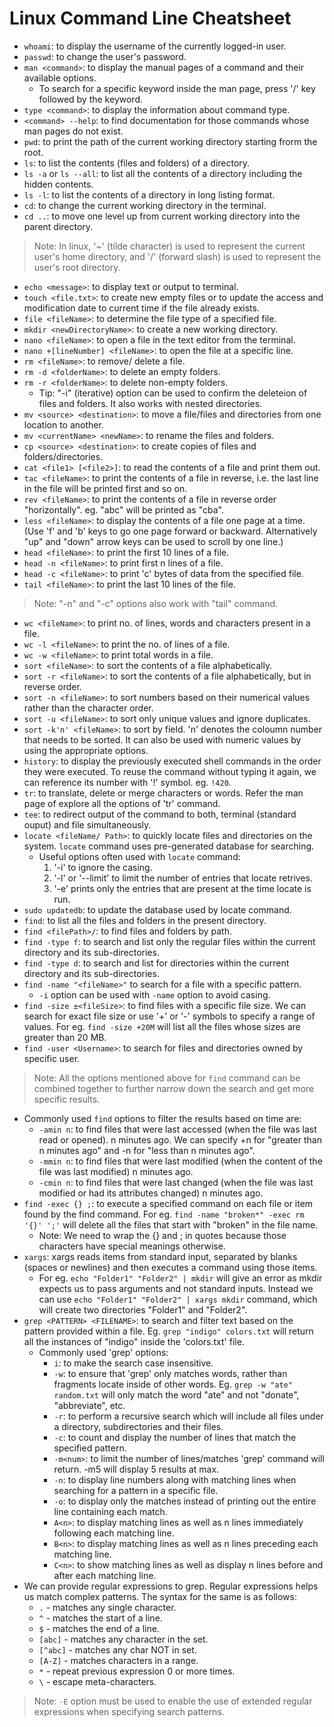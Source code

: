 # Linux Command Line Cheatsheet

- `whoami`: to display the username of the currently logged-in user.
- `passwd`: to change the user's password.
- `man <command>`: to display the manual pages of a command and their available options.
   - To search for a specific keyword inside the man page, press '/' key followed by the keyword.
- `type <command>`: to display the information about command type.
- `<command> --help`: to find documentation for those commands whose man pages do not exist.
- `pwd`: to print the path of the current working directory starting frorm the root.
- `ls`: to list the contents (files and folders) of a directory.
- `ls -a` or `ls --all`: to list all the contents of a directory including the hidden contents.
- `ls -l`: to list the contents of a directory in long listing format.
- `cd`: to change the current working directory in the terminal.
- `cd ..`: to move one level up from current working directory into the parent directory.
> Note: In linux, '~' (tilde character) is used to represent the current user's home directory, and '/' (forward slash) is used to represent the user's root directory.
- `echo <message>`: to display text or output to terminal.
- `touch <file.txt>`: to create new empty files or to update the access and modification date to current time if the file already exists.
- `file <fileName>`: to determine the file type of a specified file.
- `mkdir <newDirectoryName>`: to create a new working directory.
- `nano <fileName>`: to open a file in the text editor from the terminal.
- `nano +[lineNumber] <fileName>`: to open the file at a specific line.
- `rm <fileName>`: to remove/ delete a file.
- `rm -d <folderName>`: to delete an empty folders.
- `rm -r <folderName>`: to delete non-empty folders.
   - Tip: "-i" (iterative) option can be used to confirm the deleteion of files and folders. It also works with nested directories.
- `mv <source> <destination>`: to move a file/files and directories from one location to another.
- `mv <currentName> <newName>`: to rename the files and folders.
- `cp <source> <destination>`: to create copies of files and folders/directories.
- `cat <file1> [<file2>]`: to read the contents of a file and print them out.
- `tac <fileName>`: to print the contents of a file in reverse, i.e. the last line in the file will be printed first and so on.
- `rev <fileName>`: to print the contents of a file in reverse order "horizontally". eg. "abc" will be printed as "cba".
- `less <fileName>`: to display the contents of a file one page at a time. (Use 'f' and 'b' keys to go one page forward or backward. Alternatively "up" and "down" arrow keys can be used to scroll by one line.)
- `head <fileName>`: to print the first 10 lines of a file.
- `head -n <fileName>`: to print first n lines of a file.
- `head -c <fileName>`: to print 'c' bytes of data from the specified file.
- `tail <fileName>`: to print the last 10 lines of the file.
> Note: "-n" and "-c" options also work with "tail" command.
- `wc <fileName>`: to print no. of lines, words and characters present in a file.
- `wc -l <fileName>`: to print the no. of lines of a file.
- `wc -w <fileName>`: to print total words in a file.
- `sort <fileName>`: to sort the contents of a file alphabetically.
- `sort -r <fileName>`: to sort the contents of a file alphabetically, but in reverse order.
- `sort -n <fileName>`: to sort numbers based on their numerical values rather than the character order.
- `sort -u <fileName>`: to sort only unique values and ignore duplicates.
- `sort -k'n' <fileName>`: to sort by field. 'n' denotes the coloumn number that needs to be sorted. It can also be used with numeric values by using the appropriate options.
- `history`: to display the previously executed shell commands in the order they were executed. To reuse the command without typing it again, we can reference its number with '!' symbol. eg. `!420`.
- `tr`: to translate, delete or merge characters or words. Refer the man page of explore all the options of 'tr' command.
- `tee`: to redirect output of the command to both, terminal (standard ouput) and file simultaneously.
- `locate <fileName/ Path>`: to quickly locate files and directories on the system. `locate` command uses pre-generated database for searching.
   - Useful options often used with `locate` command:
     1) '-i' to ignore the casing.
     2) '-l' or '--limit' to limit the number of entries that locate retrives.
     3) '-e' prints only the entries that are present at the time locate is run.
- `sudo updatedb`: to update the database used by locate command.
- `find`: to list all the files and folders in the present directory.
- `find <filePath>/`: to find files and folders by path.
- `find -type f`: to search and list only the regular files within the current directory and its sub-directories.
- `find -type d`: to search and list for directories within the current directory and its sub-directories.
- `find -name "<fileName>"` to search for a file with a specific pattern.
   - `-i` option can be used with `-name` option to avoid casing.
- `find -size ±<fileSize>`: to find files with a specific file size. We can search for exact file size or use '+' or '-' symbols to specify a range of values. For eg. `find -size +20M` will list all the files whose sizes are greater than 20 MB.
- `find -user <Username>`: to search for files and directories owned by specific user.
> Note: All the options mentioned above for `find` command can be combined together to further narrow down the search and get more specific results.
- Commonly used `find` options to filter the results based on time are:
  - `-amin n`: to find files that were last accessed (when the file was last read or opened). n minutes ago. We can specify +n for "greater than n minutes
     ago" and -n for "less than n minutes ago".
  - `-mmin n`: to find files that were last modified (when the content of the file was last modified) n minutes ago.
  - `-cmin n`: to find files that were last changed (when the file was last modified or had its attributes changed) n minutes ago.
- `find -exec {} ;`: to execute a specified command on each file or item found by the find command. For eg. `find -name "broken*" -exec rm '{}' ';'` will delete all the files that start with "broken" in the file name.
   - Note: We need to wrap the {} and ; in quotes because those characters have special meanings otherwise.
- `xargs`: xargs reads items from standard input, separated by blanks (spaces or newlines) and then executes a command using those items.
  - For eg. `echo "Folder1" "Folder2" | mkdir` will give an error as mkdir expects us to pass arguments and not standard inputs. Instead we can use `echo "Folder1" "Folder2" | xargs mkdir` command, which will create two directories "Folder1" and "Folder2".
- `grep <PATTERN> <FILENAME>`: to search and filter text based on the pattern provided within a file. Eg. `grep "indigo" colors.txt` will return all the instances of "indigo" inside the 'colors.txt' file.
  - Commonly used 'grep' options:
    - `i`: to make the search case insensitive.
    - `-w`: to ensure that 'grep' only matches words, rather than fragments locate inside of other words. Eg. `grep -w "ate" random.txt` will only match the word "ate" and not "donate", "abbreviate", etc.
    - `-r`: to perform a recursive search which will include all files under a directory, subdirectories and their files.
    - `-c`: to count and display the number of lines that match the specified pattern.
    - `-m<num>`: to limit the number of lines/matches 'grep' command will return. -m5 will display 5 results at max.
    - `-n`: to display line numbers along with matching lines when searching for a pattern in a specific file.
    - `-o`: to display only the matches instead of printing out the entire line containing each match.
    - `A<n>`: to display matching lines as well as n lines immediately following each matching line.
    - `B<n>`: to display matching lines as well as n lines preceding each matching line.
    - `C<n>`: to show matching lines as well as display n lines before and after each matching line.
- We can provide regular expressions to grep. Regular expressions helps us match complex patterns. The syntax for the same is as follows:
   - `.` - matches any single character.
   - `^` - matches the start of a line.
   - `$` - matches the end of a line.
   - `[abc]` - matches any character in the set.
   - `[^abc]` - matches any char NOT in set.
   - `[A-Z]` - matches characters in a range.
   - `*` - repeat previous expression 0 or more times.
   - `\` - escape meta-characters.
> Note: `-E` option must be used to enable the use of extended regular expressions when specifying search patterns.
 
